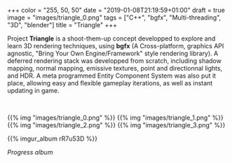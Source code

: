 +++
color = "255, 50, 50"
date = "2019-01-08T21:19:59+01:00"
draft = true
image = "images/triangle_0.png"
tags = ["C++", "bgfx", "Multi-threading", "3D", "blender"]
title = "Triangle"
+++

Project **Triangle** is a shoot-them-up concept developped to explore and learn 3D rendering techniques, using **bgfx** (A Cross-platform, graphics API agnostic, "Bring Your Own Engine/Framework" style rendering library). A deferred rendering stack was developped from scratch, including shadow mapping, normal mapping, emissive textures, point and directionnal lights, and HDR. A meta programmed Entity Component System was also put it place, allowing easy and flexible gameplay iterations, as well as instant updating in game.

<br>

{{% img "images/triangle_0.png" %}}
{{% img "images/triangle_1.png" %}}
{{% img "images/triangle_2.png" %}}
{{% img "images/triangle_3.png" %}}

{{% imgur_album rR7u53D %}}

*Progress album*